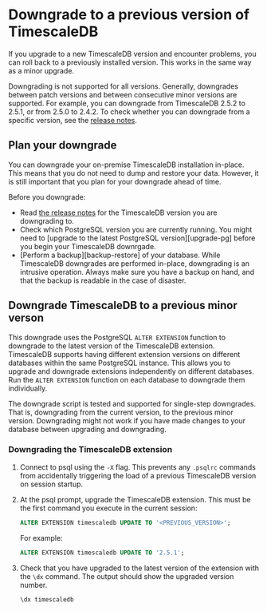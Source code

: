 # Downgrade to a previous version of TimescaleDB
If you upgrade to a new TimescaleDB version and encounter problems, you can roll
back to a previously installed version. This works in the same way as a minor
upgrade.

Downgrading is not supported for all versions. Generally, downgrades between
patch versions and between consecutive minor versions are supported. For
example, you can downgrade from TimescaleDB 2.5.2 to 2.5.1, or from 2.5.0 to
2.4.2. To check whether you can downgrade from a specific version, see the
[release notes][relnotes].

## Plan your downgrade
You can downgrade your on-premise TimescaleDB installation in-place. This means
that you do not need to dump and restore your data. However, it is still
important that you plan for your downgrade ahead of time.

Before you downgrade:

* Read [the release notes][relnotes] for the TimescaleDB version you are
  downgrading to.
* Check which PostgreSQL version you are currently running. You might need to
  [upgrade to the latest PostgreSQL version][upgrade-pg]
  before you begin your TimescaleDB downrgade.
* [Perform a backup][backup-restore] of your database. While TimescaleDB
  downgrades are performed in-place, downgrading is an intrusive operation.
  Always make sure you have a backup on hand, and that the backup is readable in
  the case of disaster.

## Downgrade TimescaleDB to a previous minor verson
This downgrade uses the PostgreSQL `ALTER EXTENSION` function to downgrade to
the latest version of the TimescaleDB extension. TimescaleDB supports having
different extension versions on different databases within the same PostgreSQL
instance. This allows you to upgrade and downgrade extensions independently on
different databases. Run the `ALTER EXTENSION` function on each database to
downgrade them individually.

<highlight type="important">
The downgrade script is tested and supported for single-step downgrades. That
is, downgrading from the current version, to the previous minor version.
Downgrading might not work if you have made changes to your database between
upgrading and downgrading.
</highlight>

<procedure>

### Downgrading the TimescaleDB extension

1. Connect to psql using the `-X` flag. This prevents any `.psqlrc` commands
   from accidentally triggering the load of a previous TimescaleDB version on
   session startup.
1. At the psql prompt, upgrade the TimescaleDB extension. This must be the first
   command you execute in the current session:

    ```sql
    ALTER EXTENSION timescaledb UPDATE TO '<PREVIOUS_VERSION>';
    ```

    For example:
    ```sql
    ALTER EXTENSION timescaledb UPDATE TO '2.5.1';
    ```

1. Check that you have upgraded to the latest version of the extension with the
   `\dx` command. The output should show the upgraded version number.

    ```sql
    \dx timescaledb
    ```

</procedure>


[relnotes]: /timescaledb/:currentVersion:/overview/release-notes/
